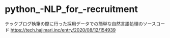# python_-NLP_for_-recruitment
テックブログ執筆の際に行った採用データでの簡単な自然言語処理のソースコード 
https://tech.hajimari.inc/entry/2020/08/12/154939
